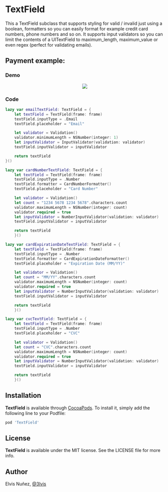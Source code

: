 # TextField

This a TextField subclass that supports styling for valid / invalid just using a boolean, formatters so you can easily format for example credit card numbers, phone numbers and so on. It supports input validators so you can limit the contents of a UITextField to maximum_length, maximum_value or even regex (perfect for validating emails).

## Payment example:

### Demo

<p align="center">
  <img src="https://raw.githubusercontent.com/3lvis/TextField/master/GitHub/payment2.gif"/>
</p>

### Code

```swift
lazy var emailTextField: TextField = {
    let textField = TextField(frame: frame)
    textField.inputType = .Email
    textField.placeholder = "Email"

    let validator = Validation()
    validator.minimumLength = NSNumber(integer: 1)
    let inputValidator = InputValidator(validation: validator)
    textField.inputValidator = inputValidator

    return textField
}()

lazy var cardNumberTextField: TextField = {
    let textField = TextField(frame: frame)
    textField.inputType = .Number
    textField.formatter = CardNumberFormatter()
    textField.placeholder = "Card Number"

    let validator = Validation()
    let count = "1234 5678 1234 5678".characters.count
    validator.maximumLength = NSNumber(integer: count)
    validator.required = true
    let inputValidator = NumberInputValidator(validation: validator)
    textField.inputValidator = inputValidator

    return textField
    }()

lazy var cardExpirationDateTextField: TextField = {
    let textField = TextField(frame: frame)
    textField.inputType = .Number
    textField.formatter = CardExpirationDateFormatter()
    textField.placeholder = "Expiration Date (MM/YY)"

    let validator = Validation()
    let count = "MM/YY".characters.count
    validator.maximumLength = NSNumber(integer: count)
    validator.required = true
    let inputValidator = NumberInputValidator(validation: validator)
    textField.inputValidator = inputValidator

    return textField
    }()

lazy var cvcTextField: TextField = {
    let textField = TextField(frame: frame)
    textField.inputType = .Number
    textField.placeholder = "CVC"

    let validator = Validation()
    let count = "CVC".characters.count
    validator.maximumLength = NSNumber(integer: count)
    validator.required = true
    let inputValidator = NumberInputValidator(validation: validator)
    textField.inputValidator = inputValidator

    return textField
    }()
```

## Installation

**TextField** is available through [CocoaPods](http://cocoapods.org). To install
it, simply add the following line to your Podfile:

```ruby
pod 'TextField'
```

## License

**TextField** is available under the MIT license. See the LICENSE file for more info.

## Author

Elvis Nuñez, [@3lvis](https://twitter.com/3lvis)
